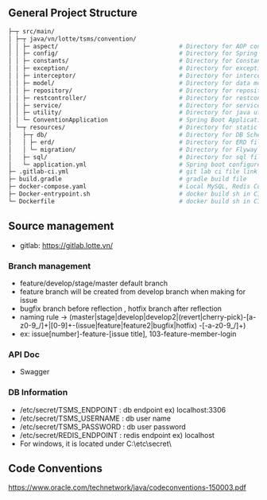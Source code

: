 ## General Project Structure

```bash
├─┬ src/main/
│ ├─┬ java/vn/lotte/tsms/convention/
│ │ ├─ aspect/                                  # Directory for AOP configure (Advice + Pointcut)
│ │ ├─ config/                                  # Directory for Spring Boot Configures
│ │ ├─ constants/                               # Directory for Constants variables
│ │ ├─ exception/                               # Directory for exception based AOP
│ │ ├─ interceptor/                             # Directory for interceptors(session, correlation)
│ │ ├─ model/                                   # Directory for data model
│ │ ├─ repository/                              # Directory for repositories
│ │ ├─ restcontroller/                          # Directory for restcontrollers
│ │ ├─ service/                                 # Directory for services
│ │ ├─ utility/                                 # Directory for java utilites
│ │ └─ ConventionApplication                    # Spring Boot Application file
│ └─┬ resources/                                # Directory for static resources
│   ├─┬ db/                                     # Directory for DB Scheme management
│   │ ├─ erd/                                   # Directory for ERD file using MySQL Workbench
│   │ └─ migration/                             # Directory for Flyway db migration
│   ├─ sql/                                     # Directory for sql files
│   └─ application.yml                          # Spring boot configure file
├─ .gitlab-ci.yml                               # git lab ci file link
├─ build.gradle                                 # gradle build file
├─ docker-compose.yaml                          # Local MySQL, Redis Container
├─ Docker-entrypoint.sh                         # docker build sh in CICD
└─ Dockerfile                                   # docker build sh in CICD
```
## Source management
- gitlab: https://gitlab.lotte.vn/

### Branch management
- feature/develop/stage/master default branch
- feature branch will be created from develop branch when making for issue
- bugfix branch before reflection , hotfix branch after reflection
- naming rule -> (master|stage|develop|develop2|(revert|cherry-pick)-[a-z0-9_/]+|[0-9]+-(issue|feature|feature2|bugfix|hotfix) -[-a-z0-9_/]+)
- ex: issue[number]-feature-[issue title], 103-feature-member-login

### API Doc
- Swagger

### DB Information

- /etc/secret/TSMS_ENDPOINT : db endpoint ex) localhost:3306
- /etc/secret/TSMS_USERNAME : db user name
- /etc/secret/TSMS_PASSWORD : db user password
- /etc/secret/REDIS_ENDPOINT : redis endpoint ex) localhost
- For windows, it is located under C:\etc\secret\

## Code Conventions
https://www.oracle.com/technetwork/java/codeconventions-150003.pdf



